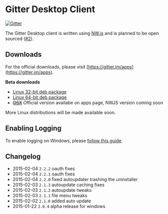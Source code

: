 Gitter Desktop Client
===============================

[![Gitter](https://badges.gitter.im/Join%20Chat.svg)](https://gitter.im/gitterHQ/desktop?utm_source=badge&utm_medium=badge&utm_campaign=pr-badge&utm_content=badge)

The Gitter Desktop client is written using [NW.js](http://nwjs.io/) and is planned to be open sourced ([#2](https://github.com/gitterHQ/desktop/issues/2)). 

Downloads
---------

For the official downloads, please visit [https://gitter.im/apps](https://gitter.im/apps).

**Beta downloads**

* [Linux 32-bit deb package](https://update.gitter.im/linux32/gitter_2.2.2_i386.deb)
* [Linux 64-bit deb package](https://update.gitter.im/linux64/gitter_2.2.2_amd64.deb)
* [~~OSX~~]() Official version availabe on apps page, NWJS version coming soon

More Linux distributions will be made available soon.

Enabling Logging
----------------
To enable logging on Windows, please [follow this guide](https://gist.github.com/trevorah/bfeb4ad69e4633dc76c5).

Changelog
---------
* 2015-02-04 `2.2.2` oauth fixes
* 2015-02-04 `2.2.1` oauth fixes
* 2015-02-04 `2.2.0` fixed autoupdater trashing the uninstaller
* 2015-02-03 `2.1.3` autoupdate caching fixes
* 2015-02-03 `2.1.2` autoupdate tweaks
* 2015-02-03 `2.1.1` file menu tweaks
* 2015-02-02 `2.1.0` added auto update
* 2015-01-22 `2.0.4` alpha release for windows

